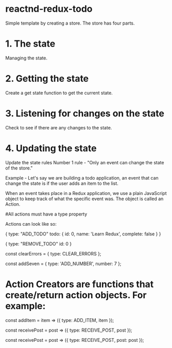 # reactnd-redux-todo

Simple template by creating a store. The store has four parts.

# 1. The state

Managing the state.

# 2. Getting the state

Create a get state function to get the current state.

# 3. Listening for changes on the state

Check to see if there are any changes to the state.

# 4. Updating the state

Update the state rules
Number 1 rule - "Only an event can change the state of the store."

Example - Let's say we are building a todo application, an event that can change the state is if the user adds an item to the list.

When an event takes place in a Redux application, we use a plain JavaScript object to keep track of what the specific event was. The object is called an Action.

#All actions must have a type property

Actions can look like so:

{
    type: "ADD_TODO"
    todo: {
        id: 0,
        name: 'Learn Redux',
        complete: false
    }
}

{
    type: "REMOVE_TODO"
    id: 0
}

const clearErrors = {
  type: CLEAR_ERRORS
};

const addSeven = {
  type: 'ADD_NUMBER',
  number: 7
};

# Action Creators are functions that create/return action objects. For example:

const addItem = item => ({
  type: ADD_ITEM,
  item
});

const receivePost = post => ({
  type: RECEIVE_POST,
  post
});

const receivePost = post => ({
  type: RECEIVE_POST,
  post: post
}); 
